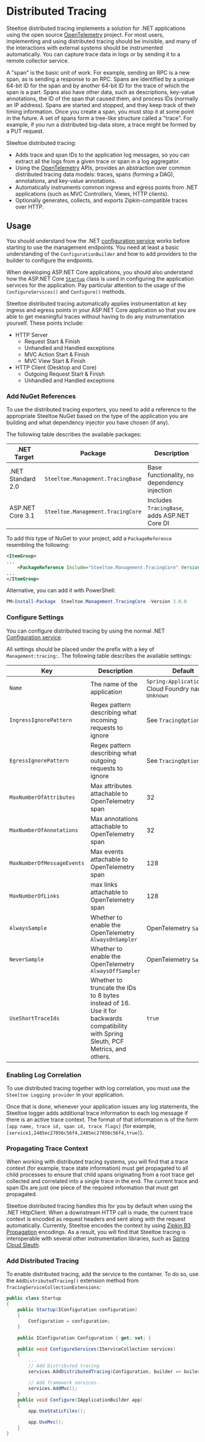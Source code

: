 # Distributed Tracing

Steeltoe distributed tracing implements a solution for .NET applications using the open source [OpenTelemetry](https://opentelemetry.io/) project. For most users, implementing and using distributed tracing should be invisible, and many of the interactions with external systems should be instrumented automatically. You can capture trace data in logs or by sending it to a remote collector service.

A "span" is the basic unit of work. For example, sending an RPC is a new span, as is sending a response to an RPC. Spans are identified by a unique 64-bit ID for the span and by another 64-bit ID for the trace of which the span is a part. Spans also have other data, such as descriptions, key-value annotations, the ID of the span that caused them, and process IDs (normally an IP address). Spans are started and stopped, and they keep track of their timing information. Once you create a span, you must stop it at some point in the future. A set of spans form a tree-like structure called a "trace". For example, if you run a distributed big-data store, a trace might be formed by a PUT request.

Steeltoe distributed tracing:

* Adds trace and span IDs to the application log messages, so you can extract all the logs from a given trace or span in a log aggregator.
* Using the  [OpenTelemetry](https://opentelemetry.io/) APIs, provides an abstraction over common distributed tracing data models: traces, spans (forming a DAG), annotations, and key-value annotations.
* Automatically instruments common ingress and egress points from .NET applications (such as MVC Controllers, Views, HTTP clients).
* Optionally generates, collects, and exports Zipkin-compatible traces over HTTP.

## Usage

You should understand how the .NET [configuration service](https://docs.microsoft.com/en-us/aspnet/core/fundamentals/configuration) works before starting to use the management endpoints. You need at least a basic understanding of the `ConfigurationBuilder` and how to add providers to the builder to configure the endpoints.

When developing ASP.NET Core applications, you should also understand how the ASP.NET Core [`Startup`](https://docs.microsoft.com/en-us/aspnet/core/fundamentals/startup) class is used in configuring the application services for the application. Pay particular attention to the usage of the `ConfigureServices()` and `Configure()` methods.

Steeltoe distributed tracing automatically applies instrumentation at key ingress and egress points in your ASP.NET Core application so that you are able to get meaningful traces without having to do any instrumentation yourself. These points include:

* HTTP Server
  * Request Start & Finish
  * Unhandled and Handled exceptions
  * MVC Action Start & Finish
  * MVC View Start & Finish
* HTTP Client (Desktop and Core)
  * Outgoing Request Start & Finish
  * Unhandled and Handled exceptions

### Add NuGet References

To use the distributed tracing exporters, you need to add a reference to the appropriate Steeltoe NuGet based on the type of the application you are building and what dependency injector you have chosen (if any).

The following table describes the available packages:

|.NET Target|Package|Description|
|---|---|---|
|.NET Standard 2.0|`Steeltoe.Management.TracingBase`|Base functionality, no dependency injection|
|ASP.NET Core 3.1|`Steeltoe.Management.TracingCore`|Includes `TracingBase`, adds ASP.NET Core DI|

To add this type of NuGet to your project, add a `PackageReference` resembling the following:

```xml
<ItemGroup>
...
    <PackageReference Include="Steeltoe.Management.TracingCore" Version= "3.0.0"/>
...
</ItemGroup>
```

Alternative, you can add it with PowerShell:

```powershell
PM>Install-Package  Steeltoe.Management.TracingCore -Version 3.0.0
```

### Configure Settings

You can configure distributed tracing by using the normal .NET [Configuration service](https://docs.microsoft.com/en-us/aspnet/core/fundamentals/configuration).

All settings should be placed under the prefix with a key of `Management:tracing:`.
The following table describes the available settings:

|Key|Description|Default|
|---|---|---|
|`Name`|The name of the application|`Spring:Application:Name`, Cloud Foundry name, or `Unknown`|
|`IngressIgnorePattern`|Regex pattern describing what incoming requests to ignore|See `TracingOptions`|
|`EgressIgnorePattern`|Regex pattern describing what outgoing requests to ignore|See `TracingOptions`|
|`MaxNumberOfAttributes`|Max attributes attachable to OpenTelemetry span|32|
|`MaxNumberOfAnnotations`|Max annotations attachable to OpenTelemetry span|32|
|`MaxNumberOfMessageEvents`|Max events attachable to OpenTelemetry span|128|
|`MaxNumberOfLinks`|max links attachable to OpenTelemetry span|128|
|`AlwaysSample`|Whether to enable the OpenTelemetry `AlwaysOnSampler`|OpenTelemetry `Sampler`|
|`NeverSample`|Whether to enable the OpenTelemetry `AlwaysOffSampler`|OpenTelemetry `Sampler`|
|`UseShortTraceIds`|Whether to truncate the IDs to 8 bytes instead of 16. Use it for backwards compatibility with Spring Sleuth, PCF Metrics, and others.|`true`|

### Enabling Log Correlation

To use distributed tracing together with log correlation, you must use the `Steeltoe Logging provider` in your application.

<!-- TODO Update links Follow these [instructions](https://steeltoe.io/docs/steeltoe-logging/#1-0-dynamic-logging-provider) for how to enable the provider in your application. -->

Once that is done, whenever your application issues any log statements, the Steeltoe logger adds additional trace information to each log message if there is an active trace context. The format of that information is of the form `[app name, trace id, span id, trace flags]` (for example, `[service1,2485ec27856c56f4,2485ec27856c56f4,true]`).

### Propagating Trace Context

When working with distributed tracing systems, you will find that a trace context (for example, trace state information) must get propagated to all child processes to ensure that child spans originating from a root trace get collected and correlated into a single trace in the end. The current trace and span IDs are just one piece of the required information that must get propagated.

Steeltoe distributed tracing handles this for you by default when using the .NET HttpClient. When a downstream HTTP call is made, the current trace context is encoded as request headers and sent along with the request automatically. Currently, Steeltoe encodes the context by using [Zipkin B3 Propagation](https://github.com/openzipkin/b3-propagation) encodings. As a result, you will find that Steeltoe tracing is interoperable with several other instrumentation libraries, such as [Spring Cloud Sleuth](https://cloud.spring.io/spring-cloud-sleuth/2.0.x/single/spring-cloud-sleuth.html).

### Add Distributed Tracing

To enable distributed tracing, add the service to the container. To do so, use the `AddDistributedTracing()` extension method from `TracingServiceCollectionExtensions`:

```csharp
public class Startup
{
    public Startup(IConfiguration configuration)
    {
        Configuration = configuration;
    }

    public IConfiguration Configuration { get; set; }

    public void ConfigureServices(IServiceCollection services)
    {
        ...
        // Add Distributed tracing
        services.AddDistributedTracing(Configuration, builder => builer.UseZipkinWithTraceOptions(services));

        // Add framework services.
        services.AddMvc();
    }
    public void Configure(IApplicationBuilder app)
    {
        app.UseStaticFiles();

        app.UseMvc();
    }
}
```
